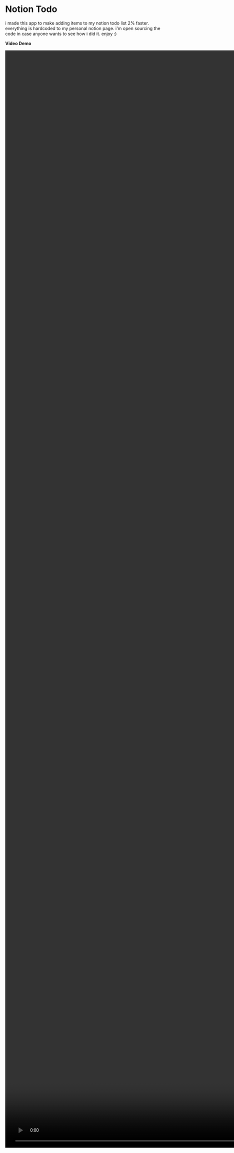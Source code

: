 # Notion Todo

i made this app to make adding items to my notion todo list 2% faster. everything is hardcoded to my personal notion page. i'm open sourcing the code in case anyone wants to see how i did it. enjoy :)

**Video Demo**
<div>
  <video src="https://github.com/user-attachments/assets/abf38374-4c19-4e52-8041-dcb847e097f6" height="90%"/>
</div>
